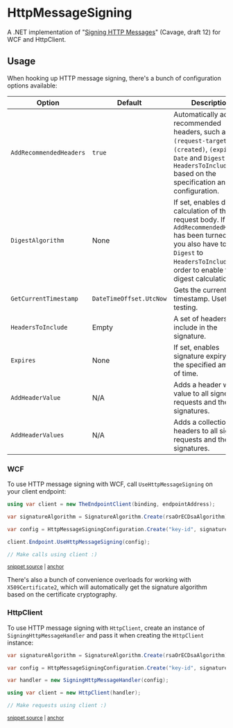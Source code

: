# HttpMessageSigning

A .NET implementation of "[Signing HTTP Messages](https://datatracker.ietf.org/doc/html/draft-cavage-http-signatures-12)" (Cavage, draft 12) for WCF and HttpClient.

## Usage

When hooking up HTTP message signing, there's a bunch of configuration options available:

| Option | Default | Description |
|--------|-------------|---------|
| `AddRecommendedHeaders` | `true` | Automatically adds recommended headers, such as `(request-target)`, `(created)`, `(expires)`, `Date` and `Digest` to `HeadersToInclude` based on the specification and configuration. |
| `DigestAlgorithm` | None | If set, enables digest calculation of the request body. If `AddRecommendedHeaders` has been turned off, you also have to add `Digest` to `HeadersToInclude` in order to enable the digest calculation. |
| `GetCurrentTimestamp` | `DateTimeOffset.UtcNow` | Gets the current UTC timestamp. Useful for testing. |
| `HeadersToInclude` | Empty | A set of headers to include in the signature. |
| `Expires` | None | If set, enables signature expiry after the specified amount of time. |
| `AddHeaderValue` | N/A | Adds a header with a value to all signed requests and their signatures. |
| `AddHeaderValues` | N/A | Adds a collection of headers to all signed requests and their signatures. |

### WCF

To use HTTP message signing with WCF, call `UseHttpMessageSigning` on your client endpoint:

<!-- snippet: WCF_Endpoint_UseHttpMessageSigning -->
<a id='snippet-wcf_endpoint_usehttpmessagesigning'></a>
```cs
using var client = new TheEndpointClient(binding, endpointAddress);

var signatureAlgorithm = SignatureAlgorithm.Create(rsaOrECDsaAlgorithm);

var config = HttpMessageSigningConfiguration.Create("key-id", signatureAlgorithm);

client.Endpoint.UseHttpMessageSigning(config);

// Make calls using client :)
```
<sup><a href='/test/IdentityStream.HttpMessageSigning.Tests/Snippets.cs#L15-L25' title='Snippet source file'>snippet source</a> | <a href='#snippet-wcf_endpoint_usehttpmessagesigning' title='Start of snippet'>anchor</a></sup>
<!-- endSnippet -->

There's also a bunch of convenience overloads for working with `X509Certificate2`, which will automatically
get the signature algorithm based on the certificate cryptography.

### HttpClient

To use HTTP message signing with `HttpClient`, create an instance of `SigningHttpMessageHandler` and pass it when creating the `HttpClient` instance:

<!-- snippet: HttpClient_SigningHttpMessageHandler -->
<a id='snippet-httpclient_signinghttpmessagehandler'></a>
```cs
var signatureAlgorithm = SignatureAlgorithm.Create(rsaOrECDsaAlgorithm);

var config = HttpMessageSigningConfiguration.Create("key-id", signatureAlgorithm);

var handler = new SigningHttpMessageHandler(config);

using var client = new HttpClient(handler);

// Make requests using client :)
```
<sup><a href='/test/IdentityStream.HttpMessageSigning.Tests/Snippets.cs#L29-L39' title='Snippet source file'>snippet source</a> | <a href='#snippet-httpclient_signinghttpmessagehandler' title='Start of snippet'>anchor</a></sup>
<!-- endSnippet -->
